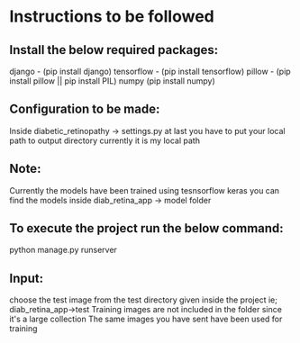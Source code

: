 # Instructions to be followed
## Install the below required packages:

django - (pip install django) tensorflow - (pip install tensorflow) pillow - (pip install pillow || pip install PIL) numpy (pip install numpy)



## Configuration to be made:

Inside diabetic_retinopathy -> settings.py at last you have to put your local path to output directory currently it is my local path



## Note:

Currently the models have been trained using tesnsorflow keras you can find the models inside diab_retina_app -> model folder



## To execute the project run the below command:

python manage.py runserver



## Input:

choose the test image from the test directory given inside the project ie; diab_retina_app->test Training images are not included in the folder since it's a large collection The same images you have sent have been used for training



